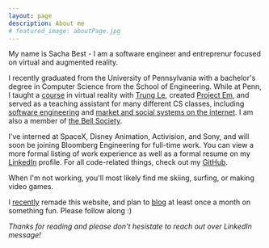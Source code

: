 ```yaml
---
layout: page
description: About me
# featured_image: aboutPage.jpg
---
```


My name is Sacha Best - I am a software engineer and entreprenur focused on virtual and augmented reality.

I recently graduated from the University of Pennsylvania with a bachelor's degree in Computer Science from the School of Engineering. While at Penn, I taught a [course](https://pennvr.com) in virtual reality with [Trung Le](http://www.trungtuanle.com/), created [Project Em](https://devpost.com/software/pennapps-2016f), and served as a teaching assistant for many different CS classes, including [software engineering](http://www.seas.upenn.edu/~cis350/) and [market and social systems on the internet](http://www.nets.upenn.edu/content/nets-150). I am also a member of [the Bell Society](http://www.bellsociety.com). 

I've interned at SpaceX, Disney Animation, Activision, and Sony, and will soon be joining Bloomberg Engineering for full-time work. You can view a more formal listing of work experience as well as a formal resume on my [LinkedIn](https://linkedin.com/in/sachabest) profile. For all code-related things, check out my [GitHub](https://github.com/sachabest).

When I'm not working, you'll most likely find me skiing, surfing, or making video games. 

I [recently](https://github.com/sachabest/sachabest.github.io/commits) remade this website, and plan to [blog](/blog) at least once a month on something fun. Please follow along :)

*Thanks for reading and please don't hesistate to reach out over LinkedIn message!*
